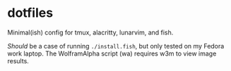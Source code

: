 # dotfiles

Minimal(ish) config for tmux, alacritty, lunarvim, and fish.

_Should_ be a case of running `./install.fish`, but only tested on my Fedora work laptop.
The WolframAlpha script (wa) requires w3m to view image results.
